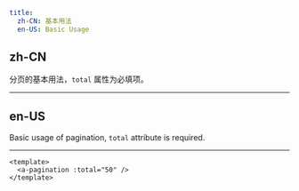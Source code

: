 ```yaml
title:
  zh-CN: 基本用法
  en-US: Basic Usage
```

## zh-CN

分页的基本用法，`total` 属性为必填项。

---

## en-US

Basic usage of pagination, `total` attribute is required.

---

```vue
<template>
  <a-pagination :total="50" />
</template>
```
